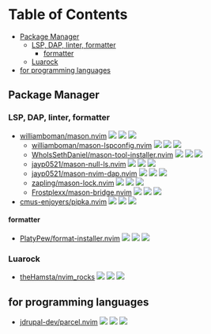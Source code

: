 # Table of Contents

<!-- toc -->

- [Package Manager](#package-manager)
  * [LSP, DAP, linter, formatter](#lsp-dap-linter-formatter)
    + [formatter](#formatter)
  * [Luarock](#luarock)
- [for programming languages](#for-programming-languages)

<!-- tocstop -->

## Package Manager

### LSP, DAP, linter, formatter

- [williamboman/mason.nvim](https://github.com/williamboman/mason.nvim) ![](https://img.shields.io/github/stars/williamboman/mason.nvim) ![](https://img.shields.io/github/last-commit/williamboman/mason.nvim) ![](https://img.shields.io/github/commit-activity/y/williamboman/mason.nvim)
  - [williamboman/mason-lspconfig.nvim](https://github.com/williamboman/mason-lspconfig.nvim) ![](https://img.shields.io/github/stars/williamboman/mason-lspconfig.nvim) ![](https://img.shields.io/github/last-commit/williamboman/mason-lspconfig.nvim) ![](https://img.shields.io/github/commit-activity/y/williamboman/mason-lspconfig.nvim)
  - [WhoIsSethDaniel/mason-tool-installer.nvim](https://github.com/WhoIsSethDaniel/mason-tool-installer.nvim) ![](https://img.shields.io/github/stars/WhoIsSethDaniel/mason-tool-installer.nvim) ![](https://img.shields.io/github/last-commit/WhoIsSethDaniel/mason-tool-installer.nvim) ![](https://img.shields.io/github/commit-activity/y/WhoIsSethDaniel/mason-tool-installer.nvim)
  - [jayp0521/mason-null-ls.nvim](https://github.com/jayp0521/mason-null-ls.nvim) ![](https://img.shields.io/github/stars/jayp0521/mason-null-ls.nvim) ![](https://img.shields.io/github/last-commit/jayp0521/mason-null-ls.nvim) ![](https://img.shields.io/github/commit-activity/y/jayp0521/mason-null-ls.nvim)
  - [jayp0521/mason-nvim-dap.nvim](https://github.com/jayp0521/mason-nvim-dap.nvim) ![](https://img.shields.io/github/stars/jayp0521/mason-nvim-dap.nvim) ![](https://img.shields.io/github/last-commit/jayp0521/mason-nvim-dap.nvim) ![](https://img.shields.io/github/commit-activity/y/jayp0521/mason-nvim-dap.nvim)
  - [zapling/mason-lock.nvim](https://github.com/zapling/mason-lock.nvim) ![](https://img.shields.io/github/stars/zapling/mason-lock.nvim) ![](https://img.shields.io/github/last-commit/zapling/mason-lock.nvim) ![](https://img.shields.io/github/commit-activity/y/zapling/mason-lock.nvim)
  - [Frostplexx/mason-bridge.nvim](https://github.com/Frostplexx/mason-bridge.nvim) ![](https://img.shields.io/github/stars/Frostplexx/mason-bridge.nvim) ![](https://img.shields.io/github/last-commit/Frostplexx/mason-bridge.nvim) ![](https://img.shields.io/github/commit-activity/y/Frostplexx/mason-bridge.nvim)
- [cmus-enjoyers/pipka.nvim](https://github.com/cmus-enjoyers/pipka.nvim) ![](https://img.shields.io/github/stars/cmus-enjoyers/pipka.nvim) ![](https://img.shields.io/github/last-commit/cmus-enjoyers/pipka.nvim) ![](https://img.shields.io/github/commit-activity/y/cmus-enjoyers/pipka.nvim)

#### formatter

- [PlatyPew/format-installer.nvim](https://github.com/PlatyPew/format-installer.nvim) ![](https://img.shields.io/github/stars/PlatyPew/format-installer.nvim) ![](https://img.shields.io/github/last-commit/PlatyPew/format-installer.nvim) ![](https://img.shields.io/github/commit-activity/y/PlatyPew/format-installer.nvim)

### Luarock

- [theHamsta/nvim_rocks](https://github.com/theHamsta/nvim_rocks) ![](https://img.shields.io/github/stars/theHamsta/nvim_rocks) ![](https://img.shields.io/github/last-commit/theHamsta/nvim_rocks) ![](https://img.shields.io/github/commit-activity/y/theHamsta/nvim_rocks)

## for programming languages

- [jdrupal-dev/parcel.nvim](https://github.com/jdrupal-dev/parcel.nvim) ![](https://img.shields.io/github/stars/jdrupal-dev/parcel.nvim) ![](https://img.shields.io/github/last-commit/jdrupal-dev/parcel.nvim) ![](https://img.shields.io/github/commit-activity/y/jdrupal-dev/parcel.nvim)
